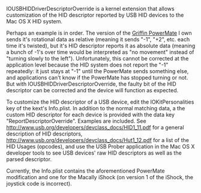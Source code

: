 IOUSBHIDDriverDescriptorOverride is a kernel extension that allows customization of the HID descriptor reported by USB HID devices to the Mac OS X HID system.

Perhaps an example is in order. The version of the [Griffin PowerMate](http://www.griffintechnology.com/products/powermate/) I own sends it's rotational data as relative (meaning it sends "-1", "+2", etc. each time it's twisted), but it's HID descriptor reports it as absolute data (meaning a bunch of -1's over time would be interpreted as "no movement" instead of "turning slowly to the left"). Unfortunately, this cannot be corrected at the application level because the HID system does not report the "-1" repeatedly: it just stays at "-1" until the PowerMate sends something else, and applications can't know if the PowerMate has stopped turning or not. But with IOUSBHIDDriverDescriptorOverride, the faulty bit of the HID descriptor can be corrected and the device will function as expected.

To customize the HID descriptor of a USB device, edit the IOKitPersonalities key of the kext's Info.plist. In addition to the normal matching data, a the custom HID descriptor for each device is provided with the data key "ReportDescriptorOverride". Examples are included. See http://www.usb.org/developers/devclass_docs/HID1_11.pdf for a general description of HID descriptors, http://www.usb.org/developers/devclass_docs/Hut1_12.pdf for a list of the HID Usages (opcodes), and use the USB Prober application in the Mac OS X developer tools to see USB devices' raw HID descriptors as well as the parsed descriptor.

Currently, the Info.plist contains the aforementioned PowerMate modification and one for the Macally iShock (on version 1 of the iShock, the joystick code is incorrect).